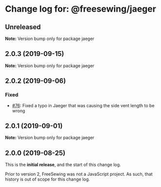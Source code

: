 # Change log for: @freesewing/jaeger


## Unreleased

**Note:** Version bump only for package jaeger


## 2.0.3 (2019-09-15)

**Note:** Version bump only for package jaeger


## 2.0.2 (2019-09-06)

### Fixed

 - [#76](https://github.com/freesewing/freesewing.org/issues/76): Fixed a typo in Jaeger that was causing the side vent length to be wrong
## 2.0.1 (2019-09-01)

**Note:** Version bump only for package jaeger




## 2.0.0 (2019-08-25)

This is the **initial release**, and the start of this change log.

Prior to version 2, FreeSewing was not a JavaScript project.
As such, that history is out of scope for this change log.
